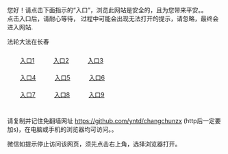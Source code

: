 您好！请点击下面指示的“入口”，浏览此网站是安全的，且为您带来平安。。 <br/>
点击入口后，请耐心等待， 过程中可能会出现无法打开的提示，请忽略，最终会进入网站. </br>

法轮大法在长春<br/>
<div style="padding:10px"><a style="margin:20px" target="_blank" href="https://dsx6gycmkive2.cloudfront.net/2Qpsp?gwjrbo" id="ccLink1" rel="nofollow">入口1</a> <a target="_blank" style="margin:20px" href="https://d395blvq0yhh9c.cloudfront.net/2Qpsp?ofmcynbo" id="ccLink2" rel="nofollow">入口2</a> <a style="margin:20px" target="_blank" href="https://d1zg4gea5mn7bt.cloudfront.net/2Qpsp?qxxkarb" id="ccLink3" rel="nofollow">入口3</a></div>

<div style="padding:10px" ><a style="margin:20px" target="_blank" href="https://dsx6gycmkive2.cloudfront.net/2Qpsp?gwjrbo" id="ccLink4" rel="nofollow">入口4</a> <a style="margin:20px" href="https://d395blvq0yhh9c.cloudfront.net/2Qpsp?ofmcynbo" target="_blank" id="ccLink5" rel="nofollow">入口5</a> <a style="margin:20px" href="https://d1zg4gea5mn7bt.cloudfront.net/2Qpsp?qxxkarb" target="_blank" id="ccLink6" rel="nofollow">入口6</a></div>

<div style="padding:10px"><a style="margin:20px" target="_blank" href="https://dsx6gycmkive2.cloudfront.net/2Qpsp?gwjrbo" id="ccLink7" rel="nofollow">入口7</a> <a style="margin:20px" href="https://d395blvq0yhh9c.cloudfront.net/2Qpsp?ofmcynbo" target="_blank" id="ccLink8" rel="nofollow">入口8</a> <a style="margin:20px" target="_blank" href="https://d1zg4gea5mn7bt.cloudfront.net/2Qpsp?qxxkarb" id="ccLink9" rel="nofollow">入口9</a></div>

<br/>



请复制并记住免翻墙网址 https://github.com/yntd/changchunzx (http后一定要加s)，在电脑或手机的浏览器均可访问。。<br/>

微信如提示停止访问该网页，须先点击右上角，选择浏览器打开。
